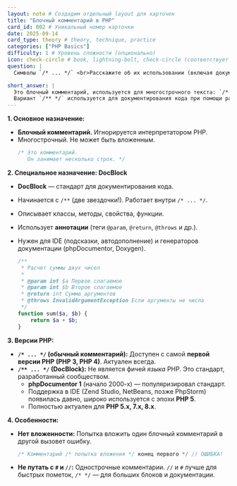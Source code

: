 ```yaml
---
layout: note # Создадим отдельный layout для карточек
title: "Блочный комментарий в PHP"
card_id: 002 # Уникальный номер карточки
date: 2025-09-14
card_type: theory # theory, technique, practice
categories: ["PHP Basics"]
difficulty: 1 # Уровень сложности (опционально)
icon: check-circle # book, lightning-bolt, check-circle (соответствует типу)
question: |
  Символы `/* ... */` <br>Расскажите об их использовании (включая документацию) и поддержке в версиях.

short_answer: |
  Это блочный комментарий, используется для многострочного текста: `/* Комментарий */`. Не поддерживает вложенность - вызовит ошибку.<br>
  Вариант `/** */` используется для документирования кода при помощи различных аннотации `@param` `@return` и др., но это не является фичей языка, а просто общепринятое соглашение.
---
```


**1. Основное назначение:**
*   **Блочный комментарий.** Игнорируется интерпретатором PHP.
*   Многострочный. Не может быть вложенным.
    ```php
    /* Это комментарий.
       Он занимает несколько строк. */
    ```

**2. Специальное назначение: DocBlock**
*   **DocBlock** — стандарт для документирования кода.
*   Начинается с `/**` (две звездочки!). Работает внутри `/* ... */`.
*   Описывает классы, методы, свойства, функции.
*   Использует **аннотации** (теги `@param`, `@return`, `@throws` и др.).
*   Нужен для IDE (подсказки, автодополнение) и генераторов документации (phpDocumentor, Doxygen).

    ```php
    /**
     * Расчет суммы двух чисел
     *
     * @param int $a Первое слагаемое
     * @param int $b Второе слагаемое
     * @return int Сумма аргументов
     * @throws InvalidArgumentException Если аргументы не числа
     */
    function sum($a, $b) {
        return $a + $b;
    }
    ```

**3. Версии PHP:**
*   **`/* ... */` (обычный комментарий):** Доступен с самой **первой версии PHP (PHP 3, PHP 4)**. Актуален всегда.
*   **`/** ... */` (DocBlock):** Не является фичей *языка* PHP. Это стандарт, разработанный сообществом.
    *   **phpDocumentor 1** (начало 2000-х) — популяризировал стандарт.
    *   Поддержка в IDE (Zend Studio, NetBeans, позже PhpStorm) появилась давно, широко используется с эпохи **PHP 5**.
    *   Полностью актуален для **PHP 5.х, 7.х, 8.х**.

**4. Особенности:**
*   **Нет вложенности:** Попытка вложить один блочный комментарий в другой вызовет ошибку.
    ```php
    /* Комментарий /* попытка вложения */ конец первого */ // ОШИБКА!
    ```
*   **Не путать с `#` и `//`:** Однострочные комментарии. `//` и `#` лучше для быстрых пометок, `/* */` — для больших блоков и документации.
